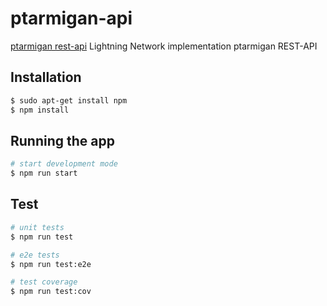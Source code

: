 # ptarmigan-api

[ptarmigan rest-api](https://github.com/nayutaco/ptarmigan) Lightning Network implementation ptarmigan REST-API

## Installation

```bash
$ sudo apt-get install npm
$ npm install
```

## Running the app

```bash
# start development mode
$ npm run start
```

## Test

```bash
# unit tests
$ npm run test

# e2e tests
$ npm run test:e2e

# test coverage
$ npm run test:cov
```
